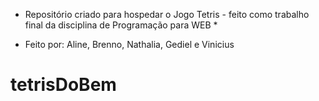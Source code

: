 * Repositório criado para hospedar o Jogo Tetris - feito como trabalho final da disciplina de Programação para WEB *



- Feito por: Aline, Brenno, Nathalia, Gediel e Vinicius
# tetrisDoBem
